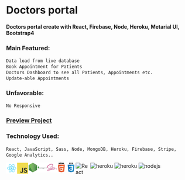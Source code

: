 # Doctors portal
#### Doctors portal create with React, Firebase, Node, Heroku, Metarial UI, Bootstrap4
### Main Featured:
    Data load from live database
    Book Appointment for Patients
    Doctors Dashboard to see all Patients, Appointments etc.
    Update-able Appointments
    
### Unfavorable:
    No Responsive 

 ### [Preview Project](https://doctors-portal-r.firebaseapp.com)
 
 ### Technology Used:
    React, JavaScript, Sass, Node, MongoDB, Heroku, Firebase, Stripe, Google Analytics..
 <img align="left" alt="React" width="30px" src="https://raw.githubusercontent.com/github/explore/80688e429a7d4ef2fca1e82350fe8e3517d3494d/topics/react/react.png" />
 <img align="left" alt="JavaScript" width="30px" src="https://raw.githubusercontent.com/github/explore/80688e429a7d4ef2fca1e82350fe8e3517d3494d/topics/javascript/javascript.png" />
 <img align="left" alt="Node.js" width="26px" src="https://raw.githubusercontent.com/github/explore/80688e429a7d4ef2fca1e82350fe8e3517d3494d/topics/nodejs/nodejs.png" />
 <img align="left" alt="MongoDB" width="26px" src="https://raw.githubusercontent.com/github/explore/80688e429a7d4ef2fca1e82350fe8e3517d3494d/topics/mongodb/mongodb.png" />
 <img align="left" alt="Sass" width="26px" src="https://raw.githubusercontent.com/github/explore/80688e429a7d4ef2fca1e82350fe8e3517d3494d/topics/sass/sass.png" />
 <img align="left" alt="HTML5" width="26px" src="https://raw.githubusercontent.com/github/explore/80688e429a7d4ef2fca1e82350fe8e3517d3494d/topics/html/html.png" />
 <img align="left" alt="CSS3" width="26px" src="https://raw.githubusercontent.com/github/explore/80688e429a7d4ef2fca1e82350fe8e3517d3494d/topics/css/css.png" />
 
<img align="left" src="https://devicons.github.io/devicon/devicon.git/icons/react/react-original-wordmark.svg" alt="React" width="40" height="40"/> 
<img src="https://devicons.github.io/devicon/devicon.git/icons/heroku/heroku-original-wordmark.svg" alt="heroku" width="40" height="40"/> 
<img src="https://devicons.github.io/devicon/devicon.git/icons/heroku/heroku-original-wordmark.svg" alt="heroku" width="40" height="40"/> 
<img src="https://devicons.github.io/devicon/devicon.git/icons/nodejs/nodejs-original-wordmark.svg" alt="nodejs" width="40" height="40"/> 

